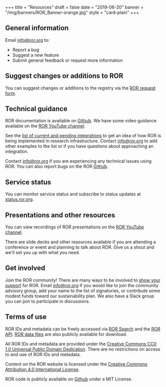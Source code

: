 +++
title = "Resources"
draft = false
date = "2019-06-20"
banner = "/img/banners/ROR_Banner-orange.jpg"
style = "card-plain"
+++

## General information

Email <info@ror.org> to:

-   Report a bug
-   Suggest a new feature
-   Submit general feedback or request more information

## Suggest changes or additions to ROR
You can suggest changes or additions to the registry via the [ROR request form](/curation).

## Technical guidance
ROR documentation is available on [Github](https://www.github.com/ror-community). We have some video guidance available on the [ROR YouTube channel](https://www.youtube.com/channel/UCQBOpOpW-JEKoVCUlmCK1Eg).

See the [list of current and pending integrations](/integrations) to get an idea of how ROR is being implemented in research infrastructure. Contact [info@ror.org](mailto:info@ror.org) to add other examples to the list or if you have questions about approaching an integration.

Contact <info@ror.org> if you are experiencing any technical issues using ROR. You can also report bugs on the ROR [Github](https://www.github.com/ror-community).

## Service status

You can monitor service status and subscribe to status updates at [status.ror.org](https://status.ror.org).

## Presentations and other resources
You can view recordings of ROR presentations on the [ROR YouTube channel](https://www.youtube.com/channel/UCQBOpOpW-JEKoVCUlmCK1Eg).

There are slide decks and other resources available if you are attending a conference or event and planning to talk about ROR. Give us a shout and we'll set you up with what you need.

## Get involved

Join the ROR community! There are many ways to be involved to [show your support](/supporters) for ROR. Email [info@ror.org](mailto:info@ror.org) if you would like to join the community advisory group, add your name to the list of signatories, or contribute some modest funds toward our sustainability plan. We also have a Slack group you can join to participate in discussions.

## Terms of use
ROR IDs and metadata can be freely accessed via [ROR Search](https://ror.org/search) and the [ROR API](https://api.ror.org/organizations). [ROR data files](https://doi.org/10.6084/m9.figshare.c.4596503) are also publicly available for download.

All ROR IDs and metadata are provided under the [Creative Commons CC0 1.0 Universal Public Domain Dedication](https://creativecommons.org/publicdomain/zero/1.0//). There are no restrictions on access to and use of ROR IDs and metadata.

Content on the ROR website is licensed under the [Creative Commons Attribution 4.0 International License](https://creativecommons.org/licenses/by/4.0/).

ROR code is publicly available on [Github](https://github.com/ror-community) under a MIT License.
